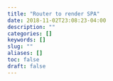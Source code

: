 ```yaml
---
title: "Router to render SPA"
date: 2018-11-02T23:08:23-04:00
description: ""
categories: []
keywords: []
slug: ""
aliases: []
toc: false
draft: false
---
```


